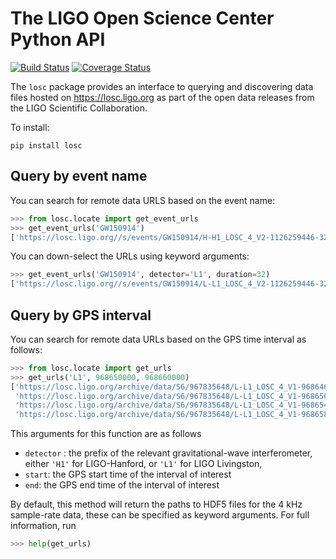 # The LIGO Open Science Center Python API

[![Build Status](https://travis-ci.org/duncanmmacleod/python-losc.svg?branch=master)](https://travis-ci.org/duncanmmacleod/python-losc)
[![Coverage Status](https://coveralls.io/repos/github/duncanmmacleod/python-losc/badge.svg?branch=master)](https://coveralls.io/github/duncanmmacleod/python-losc?branch=master)

The ``losc`` package provides an interface to querying and discovering data files hosted on https://losc.ligo.org as part of the open data releases from the LIGO Scientific Collaboration.

To install:

```
pip install losc
```

## Query by event name

You can search for remote data URLS based on the event name:

```python
>>> from losc.locate import get_event_urls
>>> get_event_urls('GW150914')
['https://losc.ligo.org//s/events/GW150914/H-H1_LOSC_4_V2-1126259446-32.hdf5', 'https://losc.ligo.org//s/events/GW150914/L-L1_LOSC_4_V2-1126259446-32.hdf5', 'https://losc.ligo.org//s/events/GW150914/H-H1_LOSC_4_V2-1126257414-4096.hdf5', 'https://losc.ligo.org//s/events/GW150914/L-L1_LOSC_4_V2-1126257414-4096.hdf5']
```

You can down-select the URLs using keyword arguments:

```python
>>> get_event_urls('GW150914', detector='L1', duration=32)
['https://losc.ligo.org//s/events/GW150914/L-L1_LOSC_4_V2-1126259446-32.hdf5']
```


## Query by GPS interval

You can search for remote data URLs based on the GPS time interval as follows:

```python
>>> from losc.locate import get_urls
>>> get_urls('L1', 968650000, 968660000)
['https://losc.ligo.org/archive/data/S6/967835648/L-L1_LOSC_4_V1-968646656-4096.hdf5',
 'https://losc.ligo.org/archive/data/S6/967835648/L-L1_LOSC_4_V1-968650752-4096.hdf5',
 'https://losc.ligo.org/archive/data/S6/967835648/L-L1_LOSC_4_V1-968654848-4096.hdf5',
 'https://losc.ligo.org/archive/data/S6/967835648/L-L1_LOSC_4_V1-968658944-4096.hdf5']
```

This arguments for this function are as follows

- `detector` : the prefix of the relevant gravitational-wave interferometer, either `'H1'` for LIGO-Hanford, or `'L1'` for LIGO Livingston,
- `start`: the GPS start time of the interval of interest
- `end`: the GPS end time of the interval of interest

By default, this method will return the paths to HDF5 files for the 4 kHz sample-rate data, these can be specified as keyword arguments. For full information, run

```python
>>> help(get_urls)
```
